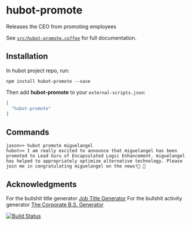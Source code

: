 # hubot-promote

Releases the CEO from promoting employees

See [`src/hubot-promote.coffee`](src/hubot-promote.coffee) for full documentation.

## Installation

In hubot project repo, run:

`npm install hubot-promote --save`

Then add **hubot-promote** to your `external-scripts.json`:

```json
[
  "hubot-promote"
]
```

## Commands

```
jason>> hubot promote miguelangel
hubot>> I am really excited to announce that miguelangel has been promoted to Lead Guru of Encapsulated Logic Enhancement. miguelangel has helped to appropriately optimize alternative technology. Please join me in congratulating miguelangel on the news!🎊 🎉
```

## Acknowledgments
For the bullshit title generator [Job Title Generator](http://dithered.chadlindstrom.ca/attic/job_titles.html)
For the bullshit activity generator [The Corporate B.S. Generator](http://www.atrixnet.com/bs-generator.html)



[![Build Status](https://travis-ci.org/elmendalerenda/hubot-promote.svg?branch=master)](https://travis-ci.org/elmendalerenda/hubot-promote)

